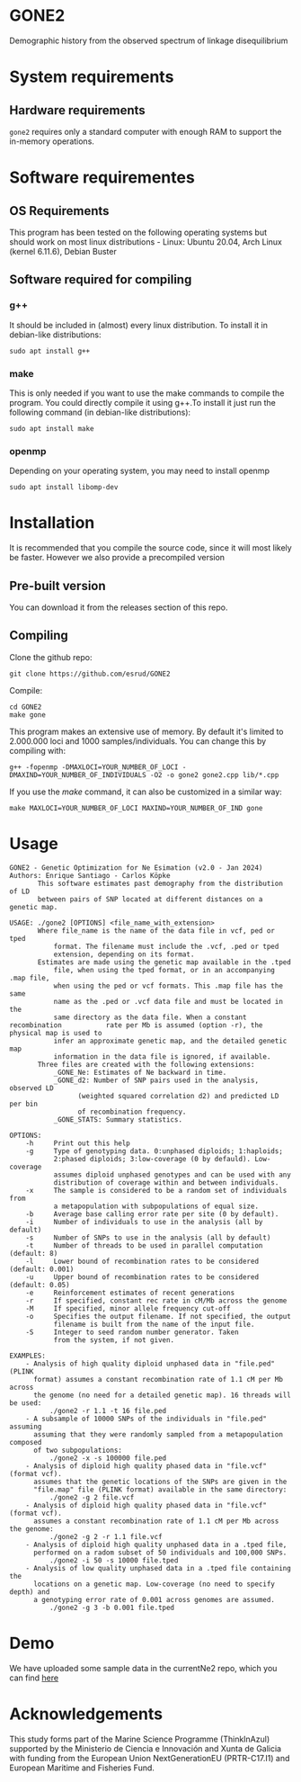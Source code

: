 # GONE2
Demographic history from the observed spectrum of linkage disequilibrium

# System requirements
## Hardware requirements
`gone2` requires only a standard computer with enough RAM to support the in-memory operations.
# Software requirementes
## OS Requirements
This program has been tested on the following operating systems but should work on most linux distributions
    - Linux: Ubuntu 20.04, Arch Linux (kernel 6.11.6), Debian Buster
## Software required for compiling
### g++
It should be included in (almost) every linux distribution. To install it in debian-like distributions:
```
sudo apt install g++
```
### make
This is only needed if you want to use the make commands to compile the program. You could directly compile it using g++.To install it just run the following command (in debian-like distributions):
```
sudo apt install make
```
### openmp
Depending on your operating system, you may need to install openmp
```
sudo apt install libomp-dev
```
# Installation
It is recommended that you compile the source code, since it will most likely be faster. However we also provide a precompiled version
## Pre-built version
You can download it from the releases section of this repo.
## Compiling
Clone the github repo:
```
git clone https://github.com/esrud/GONE2
```
Compile:
```
cd GONE2
make gone
```
This program makes an extensive use of memory. By default it's limited to 2.000.000 loci and 1000 samples/individuals. You can change this by compiling with:
```
g++ -fopenmp -DMAXLOCI=YOUR_NUMBER_OF_LOCI -DMAXIND=YOUR_NUMBER_OF_INDIVIDUALS -O2 -o gone2 gone2.cpp lib/*.cpp
```
If you use the *make* command, it can also be customized in a similar way:
```
make MAXLOCI=YOUR_NUMBER_OF_LOCI MAXIND=YOUR_NUMBER_OF_IND gone
```
# Usage
```
GONE2 - Genetic Optimization for Ne Esimation (v2.0 - Jan 2024)
Authors: Enrique Santiago - Carlos Köpke
       This software estimates past demography from the distribution of LD
       between pairs of SNP located at different distances on a genetic map.

USAGE: ./gone2 [OPTIONS] <file_name_with_extension>
       Where file_name is the name of the data file in vcf, ped or tped
           format. The filename must include the .vcf, .ped or tped
           extension, depending on its format.
       Estimates are made using the genetic map available in the .tped
           file, when using the tped format, or in an accompanying .map file,
           when using the ped or vcf formats. This .map file has the same
           name as the .ped or .vcf data file and must be located in the
           same directory as the data file. When a constant recombination           rate per Mb is assumed (option -r), the physical map is used to
           infer an approximate genetic map, and the detailed genetic map
           information in the data file is ignored, if available.
       Three files are created with the following extensions:
           _GONE_Ne: Estimates of Ne backward in time.
           _GONE_d2: Number of SNP pairs used in the analysis, observed LD
                 (weighted squared correlation d2) and predicted LD per bin
                 of recombination frequency.
           _GONE_STATS: Summary statistics.

OPTIONS:
    -h     Print out this help
    -g     Type of genotyping data. 0:unphased diploids; 1:haploids;
           2:phased diploids; 3:low-coverage (0 by defauld). Low-coverage
           assumes diploid unphased genotypes and can be used with any
           distribution of coverage within and between individuals.
    -x     The sample is considered to be a random set of individuals from
           a metapopulation with subpopulations of equal size.
    -b     Average base calling error rate per site (0 by default).
    -i     Number of individuals to use in the analysis (all by default)
    -s     Number of SNPs to use in the analysis (all by default)
    -t     Number of threads to be used in parallel computation (default: 8)
    -l     Lower bound of recombination rates to be considered (default: 0.001)
    -u     Upper bound of recombination rates to be considered (default: 0.05)
    -e     Reinforcement estimates of recent generations
    -r     If specified, constant rec rate in cM/Mb across the genome
    -M     If specified, minor allele frequency cut-off
    -o     Specifies the output filename. If not specified, the output
           filename is built from the name of the input file.
    -S     Integer to seed random number generator. Taken
           from the system, if not given.

EXAMPLES:
    - Analysis of high quality diploid unphased data in "file.ped" (PLINK
      format) assumes a constant recombination rate of 1.1 cM per Mb across
      the genome (no need for a detailed genetic map). 16 threads will be used:
          ./gone2 -r 1.1 -t 16 file.ped
    - A subsample of 10000 SNPs of the individuals in "file.ped" assuming
      assuming that they were randomly sampled from a metapopulation composed
      of two subpopulations:
          ./gone2 -x -s 100000 file.ped
    - Analysis of diploid high quality phased data in "file.vcf" (format vcf).
      assumes that the genetic locations of the SNPs are given in the
      "file.map" file (PLINK format) available in the same directory:
          ./gone2 -g 2 file.vcf
    - Analysis of diploid high quality phased data in "file.vcf" (format vcf).
      assumes a constant recombination rate of 1.1 cM per Mb across the genome:
          ./gone2 -g 2 -r 1.1 file.vcf
    - Analysis of diploid high quality unphased data in a .tped file,
      performed on a radom subset of 50 individuals and 100,000 SNPs.
          ./gone2 -i 50 -s 10000 file.tped
    - Analysis of low quality unphased data in a .tped file containing the
      locations on a genetic map. Low-coverage (no need to specify depth) and
      a genotyping error rate of 0.001 across genomes are assumed.
          ./gone2 -g 3 -b 0.001 file.tped
```
# Demo
We have uploaded some sample data in the currentNe2 repo, which you can find [here](https://github.com/esrud/currentNe2)
# Acknowledgements
This study forms part of the Marine Science Programme (ThinkInAzul) supported by the Ministerio de Ciencia e Innovación and Xunta de Galicia with funding from the European Union NextGenerationEU (PRTR-C17.I1) and European Maritime and Fisheries Fund.
